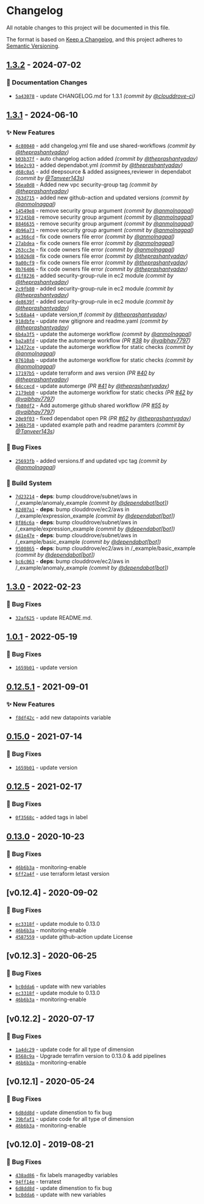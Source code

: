 # Changelog
All notable changes to this project will be documented in this file.

The format is based on [Keep a Changelog](https://keepachangelog.com/en/1.0.0/),
and this project adheres to [Semantic Versioning](https://semver.org/spec/v2.0.0.html).

## [1.3.2] - 2024-07-02
### :memo: Documentation Changes
- [`5a43078`](https://github.com/clouddrove/terraform-aws-cloudwatch-alarms/commit/5a430780cf15d4889f7b86872b9b8985fe9819b8) - update CHANGELOG.md for 1.3.1 *(commit by [@clouddrove-ci](https://github.com/clouddrove-ci))*


## [1.3.1] - 2024-06-10
### :sparkles: New Features
- [`4c80040`](https://github.com/clouddrove/terraform-aws-cloudwatch-alarms/commit/4c80040e447232f317eb49ab22b15f9641ef3fbd) - add changelog.yml file and use shared-workflows *(commit by [@theprashantyadav](https://github.com/theprashantyadav))*
- [`b03b37f`](https://github.com/clouddrove/terraform-aws-cloudwatch-alarms/commit/b03b37f17858aacf3e3bbcc0aa6b7bb1b22703ea) - auto changelog action added *(commit by [@theprashantyadav](https://github.com/theprashantyadav))*
- [`b6e2c93`](https://github.com/clouddrove/terraform-aws-cloudwatch-alarms/commit/b6e2c9336efeb2a793a92a6e370d726a70f024d7) - added dependabot.yml *(commit by [@theprashantyadav](https://github.com/theprashantyadav))*
- [`d68c0a5`](https://github.com/clouddrove/terraform-aws-cloudwatch-alarms/commit/d68c0a56c3ab3846600c85168c0406073826ffbc) - add deepsource & added assignees,reviewer in dependabot *(commit by [@Tanveer143s](https://github.com/Tanveer143s))*
- [`56ea0d8`](https://github.com/clouddrove/terraform-aws-cloudwatch-alarms/commit/56ea0d80af5cec0f8633d9538f252574a4f9fa97) - Added new vpc security-group tag *(commit by [@theprashantyadav](https://github.com/theprashantyadav))*
- [`763d715`](https://github.com/clouddrove/terraform-aws-cloudwatch-alarms/commit/763d715a4316bb9fd64407c69fec18750f00e960) - added new github-action and updated versions *(commit by [@anmolnagpal](https://github.com/anmolnagpal))*
- [`14549e8`](https://github.com/clouddrove/terraform-aws-cloudwatch-alarms/commit/14549e880ef33cd963700f61b1effaceb5150c65) - remove security group argument *(commit by [@anmolnagpal](https://github.com/anmolnagpal))*
- [`97245b8`](https://github.com/clouddrove/terraform-aws-cloudwatch-alarms/commit/97245b810ee71e69a4430e5271067bb2e69942ed) - remove security group argument *(commit by [@anmolnagpal](https://github.com/anmolnagpal))*
- [`8846635`](https://github.com/clouddrove/terraform-aws-cloudwatch-alarms/commit/88466352096eb9db648b2c6eff73bf11708a39a6) - remove security group argument *(commit by [@anmolnagpal](https://github.com/anmolnagpal))*
- [`4b96a73`](https://github.com/clouddrove/terraform-aws-cloudwatch-alarms/commit/4b96a73332973dfd1ad8b5c0af251549722c058a) - remove security group argument *(commit by [@anmolnagpal](https://github.com/anmolnagpal))*
- [`ac366cd`](https://github.com/clouddrove/terraform-aws-cloudwatch-alarms/commit/ac366cd6d163846d49c05a070c62ae23dc1c23c0) - fix code owners file error *(commit by [@anmolnagpal](https://github.com/anmolnagpal))*
- [`27abdea`](https://github.com/clouddrove/terraform-aws-cloudwatch-alarms/commit/27abdeaec69983e259f597afbfc28cc58bd90a95) - fix code owners file error *(commit by [@anmolnagpal](https://github.com/anmolnagpal))*
- [`263cc3e`](https://github.com/clouddrove/terraform-aws-cloudwatch-alarms/commit/263cc3e8621f23ee6863276657b19cc5c9a2fb1f) - fix code owners file error *(commit by [@anmolnagpal](https://github.com/anmolnagpal))*
- [`b5026d8`](https://github.com/clouddrove/terraform-aws-cloudwatch-alarms/commit/b5026d87fab6c5d8f08bbbb89fa4c800e823032f) - fix code owners file error *(commit by [@theprashantyadav](https://github.com/theprashantyadav))*
- [`9a00cf9`](https://github.com/clouddrove/terraform-aws-cloudwatch-alarms/commit/9a00cf9b4c54f29b5ce2e6dcfa622ac8a0948d92) - fix code owners file error *(commit by [@theprashantyadav](https://github.com/theprashantyadav))*
- [`0b76406`](https://github.com/clouddrove/terraform-aws-cloudwatch-alarms/commit/0b76406d532ac80b91a05ecba86a268018f4870c) - fix code owners file error *(commit by [@theprashantyadav](https://github.com/theprashantyadav))*
- [`d1f8236`](https://github.com/clouddrove/terraform-aws-cloudwatch-alarms/commit/d1f82366b6a30a64cb78d28fa381e0382ff207be) - added security-group-rule in ec2 module *(commit by [@theprashantyadav](https://github.com/theprashantyadav))*
- [`2c9fb80`](https://github.com/clouddrove/terraform-aws-cloudwatch-alarms/commit/2c9fb80d28b34ac6128d7e9023233578068e4dd0) - added security-group-rule in ec2 module *(commit by [@theprashantyadav](https://github.com/theprashantyadav))*
- [`de8639f`](https://github.com/clouddrove/terraform-aws-cloudwatch-alarms/commit/de8639f1d95761771db37469b4006066c63b82f8) - added security-group-rule in ec2 module *(commit by [@theprashantyadav](https://github.com/theprashantyadav))*
- [`5c68a44`](https://github.com/clouddrove/terraform-aws-cloudwatch-alarms/commit/5c68a44edce3afc73d4924102fa2c32d502e022b) - update version,tf *(commit by [@theprashantyadav](https://github.com/theprashantyadav))*
- [`918dbfe`](https://github.com/clouddrove/terraform-aws-cloudwatch-alarms/commit/918dbfe084fae6781bc747c16a1805cfcf3d3c4b) - update new gitignore and readme.yaml *(commit by [@theprashantyadav](https://github.com/theprashantyadav))*
- [`6b4a3f5`](https://github.com/clouddrove/terraform-aws-cloudwatch-alarms/commit/6b4a3f55a3b08876c1f249c21d7ce93088c4337d) - update the automerge workflow *(commit by [@anmolnagpal](https://github.com/anmolnagpal))*
- [`ba2a8fd`](https://github.com/clouddrove/terraform-aws-cloudwatch-alarms/commit/ba2a8fd393b6ab18a38b80993e0dc3c3383a1390) - update the automerge workflow *(PR [#38](https://github.com/clouddrove/terraform-aws-cloudwatch-alarms/pull/38) by [@vaibhav7797](https://github.com/vaibhav7797))*
- [`12472ce`](https://github.com/clouddrove/terraform-aws-cloudwatch-alarms/commit/12472cee32255807a71642093670c7728dc4e195) - update the automerge workflow for static checks *(commit by [@anmolnagpal](https://github.com/anmolnagpal))*
- [`07610ab`](https://github.com/clouddrove/terraform-aws-cloudwatch-alarms/commit/07610abbc1a7c26e800ef4c63f143b933994b420) - update the automerge workflow for static checks *(commit by [@anmolnagpal](https://github.com/anmolnagpal))*
- [`17197b5`](https://github.com/clouddrove/terraform-aws-cloudwatch-alarms/commit/17197b5bf128f444cb905811cc43a97bf4bc38b9) - update terraform and aws version *(PR [#40](https://github.com/clouddrove/terraform-aws-cloudwatch-alarms/pull/40) by [@theprashantyadav](https://github.com/theprashantyadav))*
- [`64ccecd`](https://github.com/clouddrove/terraform-aws-cloudwatch-alarms/commit/64ccecd9dc54e6e66fbf3332a4081aafb43a3c40) - update automerge *(PR [#41](https://github.com/clouddrove/terraform-aws-cloudwatch-alarms/pull/41) by [@theprashantyadav](https://github.com/theprashantyadav))*
- [`2179eb0`](https://github.com/clouddrove/terraform-aws-cloudwatch-alarms/commit/2179eb090ce515dee4f6768f0c40117f954139e5) - update the automerge workflow for static checks *(PR [#42](https://github.com/clouddrove/terraform-aws-cloudwatch-alarms/pull/42) by [@vaibhav7797](https://github.com/vaibhav7797))*
- [`fb80df2`](https://github.com/clouddrove/terraform-aws-cloudwatch-alarms/commit/fb80df2626b94e91e735a47a0cc9ce5986211d50) - Add automerge github shared workflow *(PR [#55](https://github.com/clouddrove/terraform-aws-cloudwatch-alarms/pull/55) by [@vaibhav7797](https://github.com/vaibhav7797))*
- [`20e9f03`](https://github.com/clouddrove/terraform-aws-cloudwatch-alarms/commit/20e9f03255a3496bdc16d6996a6cc6c681f67149) - fixed dependabot open PR *(PR [#62](https://github.com/clouddrove/terraform-aws-cloudwatch-alarms/pull/62) by [@theprashantyadav](https://github.com/theprashantyadav))*
- [`346b758`](https://github.com/clouddrove/terraform-aws-cloudwatch-alarms/commit/346b7585215efdee6d459232dc2df3fb4b6625b7) - updated example path and readme paramters *(commit by [@Tanveer143s](https://github.com/Tanveer143s))*

### :bug: Bug Fixes
- [`25693fb`](https://github.com/clouddrove/terraform-aws-cloudwatch-alarms/commit/25693fba86882db10e000f1adeb70ea1b65bffb1) - added versions.tf and updated vpc tag *(commit by [@anmolnagpal](https://github.com/anmolnagpal))*

### :construction_worker: Build System
- [`7d23214`](https://github.com/clouddrove/terraform-aws-cloudwatch-alarms/commit/7d23214a655dc3fb8e63bfd2b39221dd286ab6e5) - **deps**: bump clouddrove/subnet/aws in /_example/anomaly_example *(commit by [@dependabot[bot]](https://github.com/apps/dependabot))*
- [`82d07a1`](https://github.com/clouddrove/terraform-aws-cloudwatch-alarms/commit/82d07a1fe41faf8ae32dae70d3ae9a3840b23d8a) - **deps**: bump clouddrove/ec2/aws in /_example/expression_example *(commit by [@dependabot[bot]](https://github.com/apps/dependabot))*
- [`8f86c6a`](https://github.com/clouddrove/terraform-aws-cloudwatch-alarms/commit/8f86c6a0eca40a0a2b6f0d01a6d11bd961ee3206) - **deps**: bump clouddrove/subnet/aws in /_example/expression_example *(commit by [@dependabot[bot]](https://github.com/apps/dependabot))*
- [`d41e47e`](https://github.com/clouddrove/terraform-aws-cloudwatch-alarms/commit/d41e47ed136212d9443b33c63f6ff4ec76416b4c) - **deps**: bump clouddrove/subnet/aws in /_example/basic_example *(commit by [@dependabot[bot]](https://github.com/apps/dependabot))*
- [`9500865`](https://github.com/clouddrove/terraform-aws-cloudwatch-alarms/commit/95008659eea7b45115cf6b9d56ab64accd5787fd) - **deps**: bump clouddrove/ec2/aws in /_example/basic_example *(commit by [@dependabot[bot]](https://github.com/apps/dependabot))*
- [`bc6c063`](https://github.com/clouddrove/terraform-aws-cloudwatch-alarms/commit/bc6c063a547cd6004df7a352dfee16d189bbdd00) - **deps**: bump clouddrove/ec2/aws in /_example/anomaly_example *(commit by [@dependabot[bot]](https://github.com/apps/dependabot))*


## [1.3.0] - 2022-02-23
### :bug: Bug Fixes
- [`32af625`](https://github.com/clouddrove/terraform-aws-cloudwatch-alarms/commit/32af6253384614cbc523f57bd3dae50156fbcc22) - update README.md.

## [1.0.1] - 2022-05-19
### :bug: Bug Fixes
- [`1659b01`](https://github.com/clouddrove/terraform-aws-cloudwatch-alarms/commit/1659b01c7435a9d56e70eba70873cf05b738218f) - update version


## [0.12.5.1] - 2021-09-01
### :sparkles: New Features
- [`f8df42c`](https://github.com/clouddrove/terraform-aws-cloudwatch-alarms/commit/f8df42cf963fbb7013f733febe0d51f768ace2c2) - add new datapoints variable

## [0.15.0] - 2021-07-14
### :bug: Bug Fixes
- [`1659b01`](https://github.com/clouddrove/terraform-aws-cloudwatch-alarms/commit/1659b01c7435a9d56e70eba70873cf05b738218f) - update version


## [0.12.5] - 2021-02-17
### :bug: Bug Fixes
- [`0f3568c`](https://github.com/clouddrove/terraform-aws-cloudwatch-alarms/commit/0f3568ce3c19592e9ebe96ebb267cfd1ba95b1aa) - added tags in label


## [0.13.0] - 2020-10-23
### :bug: Bug Fixes
- [`46b6b3a`](https://github.com/clouddrove/terraform-aws-cloudwatch-alarms/commit/46b6b3a59be00aa57488aeeb318579bd501560d5) - monitoring-enable
- [`6ff2a4f`](https://github.com/clouddrove/terraform-aws-cloudwatch-alarms/commit/6ff2a4f3aff6c6071b28b70fea2c66c3b819b944) - use terraform letast version


## [v0.12.4] - 2020-09-02
### :bug: Bug Fixes
- [`ec3318f`](https://github.com/clouddrove/terraform-aws-cloudwatch-alarms/commit/ec3318f2f040b3d28ec4107e4f163c075073fcbd) - update module to 0.13.0
- [`46b6b3a`](https://github.com/clouddrove/terraform-aws-cloudwatch-alarms/commit/46b6b3a59be00aa57488aeeb318579bd501560d5) - monitoring-enable
- [`4587559`](https://github.com/clouddrove/terraform-aws-cloudwatch-alarms/commit/4587559a6a3fad77c593f8618a7ddf2f0e48c635) - update github-action update License


## [v0.12.3] - 2020-06-25
### :bug: Bug Fixes
- [`bc0dda6`](https://github.com/clouddrove/terraform-aws-cloudwatch-alarms/commit/bc0dda61f64973a92c9512049ebc506f1685d4d7) - update with new variables
- [`ec3318f`](https://github.com/clouddrove/terraform-aws-cloudwatch-alarms/commit/ec3318f2f040b3d28ec4107e4f163c075073fcbd) - update module to 0.13.0
- [`46b6b3a`](https://github.com/clouddrove/terraform-aws-cloudwatch-alarms/commit/46b6b3a59be00aa57488aeeb318579bd501560d5) - monitoring-enable


## [v0.12.2] - 2020-07-17
### :bug: Bug Fixes
- [`1a4dc29`](https://github.com/clouddrove/terraform-aws-cloudwatch-alarms/commit/1a4dc297db8eedf8bfaa62f909e530a244024edb) - update code for all type of dimension
- [`8568c9a`](https://github.com/clouddrove/terraform-aws-cloudwatch-alarms/commit/8568c9a5ded969185ccddc47902ec9635f054911) - Upgrade terrafirn version to 0.13.0 & add pipelines
- [`46b6b3a`](https://github.com/clouddrove/terraform-aws-cloudwatch-alarms/commit/46b6b3a59be00aa57488aeeb318579bd501560d5) - monitoring-enable


## [v0.12.1] - 2020-05-24
### :bug: Bug Fixes
- [`6d8dd8d`](https://github.com/clouddrove/terraform-aws-cloudwatch-alarms/commit/6d8dd8df8ee57bdf2161e99c36d26eec231e3763) - update dimenstion to fix bug
- [`39bfaf1`](https://github.com/clouddrove/terraform-aws-cloudwatch-alarms/commit/39bfaf18356ce2f0d727646123f1f8dae04ffbbc) - update code for all type of dimension
- [`46b6b3a`](https://github.com/clouddrove/terraform-aws-cloudwatch-alarms/commit/46b6b3a59be00aa57488aeeb318579bd501560d5) - monitoring-enable


## [v0.12.0] - 2019-08-21
### :bug: Bug Fixes
- [`438ad86`](https://github.com/clouddrove/terraform-aws-cloudwatch-alarms/commit/438ad8667c0b6902314266e2d1324c9445e42191) - fix labels managedby variables
- [`94ff14e`](https://github.com/clouddrove/terraform-aws-cloudwatch-alarms/commit/94ff14e3cf4bcc3d95188789520ee5a781c99b38) - terratest
- [`6d8dd8d`](https://github.com/clouddrove/terraform-aws-cloudwatch-alarms/commit/6d8dd8df8ee57bdf2161e99c36d26eec231e3763) - update dimenstion to fix bug
- [`bc0dda6`](https://github.com/clouddrove/terraform-aws-cloudwatch-alarms/commit/bc0dda61f64973a92c9512049ebc506f1685d4d7) - update with new variables


[0.12.0]: https://github.com/clouddrove/terraform-aws-cloudwatch-alarms/compare/0.12.0...master
[0.12.1]: https://github.com/clouddrove/terraform-aws-cloudwatch-alarms/compare/0.12.1...master
[0.12.2]: https://github.com/clouddrove/terraform-aws-cloudwatch-alarms/compare/0.12.2...master
[0.12.3]: https://github.com/clouddrove/terraform-aws-cloudwatch-alarms/compare/0.12.3...master
[0.12.4]: https://github.com/clouddrove/terraform-aws-cloudwatch-alarms/compare/0.12.4...master
[0.13.0]: https://github.com/clouddrove/terraform-aws-cloudwatch-alarms/compare/0.13.0...master
[0.12.5]: https://github.com/clouddrove/terraform-aws-cloudwatch-alarms/releases/tag/0.12.5
[0.15.0]: https://github.com/clouddrove/terraform-aws-cloudwatch-alarms/compare/0.15.0...master
[0.12.5.1]: https://github.com/clouddrove/terraform-aws-cloudwatch-alarms/releases/tag/0.12.5.1
[1.0.1]: https://github.com/clouddrove/terraform-aws-cloudwatch-alarms/compare/1.0.1...master
[1.3.0]:  https://github.com/clouddrove/terraform-aws-cloudwatch-alarms/releases/tag/1.3.0
[1.3.1]: https://github.com/clouddrove/terraform-aws-cloudwatch-alarms/compare/1.3.0...1.3.1
[1.3.2]: https://github.com/clouddrove/terraform-aws-cloudwatch-alarms/compare/1.3.1...1.3.2
